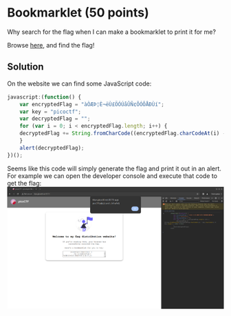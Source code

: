 # Bookmarklet (50 points)
Why search for the flag when I can make a bookmarklet to print it for me?

Browse [here](http://titan.picoctf.net:55173/), and find the flag!

## Solution
On the website we can find some JavaScript code:
```js
javascript:(function() {
    var encryptedFlag = "àÒÆÞ¦È¬ëÙ£ÖÓÚåÛÑ¢ÕÓÔÅÐÙí";
    var key = "picoctf";
    var decryptedFlag = "";
    for (var i = 0; i < encryptedFlag.length; i++) {
	decryptedFlag += String.fromCharCode((encryptedFlag.charCodeAt(i) - key.charCodeAt(i % key.length) + 256) % 256);
    }
    alert(decryptedFlag);
})();
```

Seems like this code will simply generate the flag and print it out in an alert. For example we can open the developer console and execute that code to get the flag:
![Flag](./images/flag.png)
